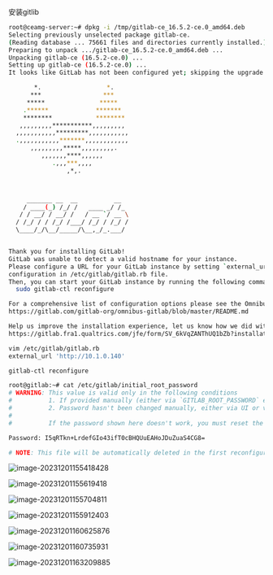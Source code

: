 安装gitlib

```bash
root@ceamg-server:~# dpkg -i /tmp/gitlab-ce_16.5.2-ce.0_amd64.deb
Selecting previously unselected package gitlab-ce.
(Reading database ... 75661 files and directories currently installed.)
Preparing to unpack .../gitlab-ce_16.5.2-ce.0_amd64.deb ...
Unpacking gitlab-ce (16.5.2-ce.0) ...
Setting up gitlab-ce (16.5.2-ce.0) ...
It looks like GitLab has not been configured yet; skipping the upgrade script.

       *.                  *.
      ***                 ***
     *****               *****
    .******             *******
    ********            ********
   ,,,,,,,,,***********,,,,,,,,,
  ,,,,,,,,,,,*********,,,,,,,,,,,
  .,,,,,,,,,,,*******,,,,,,,,,,,,
      ,,,,,,,,,*****,,,,,,,,,.
         ,,,,,,,****,,,,,,
            .,,,***,,,,
                ,*,.



     _______ __  __          __
    / ____(_) /_/ /   ____ _/ /_
   / / __/ / __/ /   / __ `/ __ \
  / /_/ / / /_/ /___/ /_/ / /_/ /
  \____/_/\__/_____/\__,_/_.___/


Thank you for installing GitLab!
GitLab was unable to detect a valid hostname for your instance.
Please configure a URL for your GitLab instance by setting `external_url`
configuration in /etc/gitlab/gitlab.rb file.
Then, you can start your GitLab instance by running the following command:
  sudo gitlab-ctl reconfigure

For a comprehensive list of configuration options please see the Omnibus GitLab readme
https://gitlab.com/gitlab-org/omnibus-gitlab/blob/master/README.md

Help us improve the installation experience, let us know how we did with a 1 minute survey:
https://gitlab.fra1.qualtrics.com/jfe/form/SV_6kVqZANThUQ1bZb?installation=omnibus&release=16-5
```



```bash
vim /etc/gitlab/gitlab.rb
external_url 'http://10.1.0.140'
```





```bash
gitlab-ctl reconfigure
```



```bash
root@gitlab:~# cat /etc/gitlab/initial_root_password
# WARNING: This value is valid only in the following conditions
#          1. If provided manually (either via `GITLAB_ROOT_PASSWORD` environment variable or via `gitlab_rails['initial_root_password']` setting in `gitlab.rb`, it was provided before database was seeded for the first time (usually, the first reconfigure run).
#          2. Password hasn't been changed manually, either via UI or via command line.
#
#          If the password shown here doesn't work, you must reset the admin password following https://docs.gitlab.com/ee/security/reset_user_password.html#reset-your-root-password.

Password: I5qRTkn+LrdefGIo43ifT0cBHQUuEAHoJDuZuaS4CG8=

# NOTE: This file will be automatically deleted in the first reconfigure run after 24 hours.
```



![image-20231201155418428](C:\Users\xx9z\AppData\Roaming\Typora\typora-user-images\image-20231201155418428.png)

![image-20231201155619418](C:\Users\xx9z\AppData\Roaming\Typora\typora-user-images\image-20231201155619418.png)







![image-20231201155704811](C:\Users\xx9z\AppData\Roaming\Typora\typora-user-images\image-20231201155704811.png)

![image-20231201155912403](C:\Users\xx9z\AppData\Roaming\Typora\typora-user-images\image-20231201155912403.png)

![image-20231201160625876](C:\Users\xx9z\AppData\Roaming\Typora\typora-user-images\image-20231201160625876.png)

![image-20231201160735931](C:\Users\xx9z\AppData\Roaming\Typora\typora-user-images\image-20231201160735931.png)

![image-20231201163209885](C:\Users\xx9z\AppData\Roaming\Typora\typora-user-images\image-20231201163209885.png)